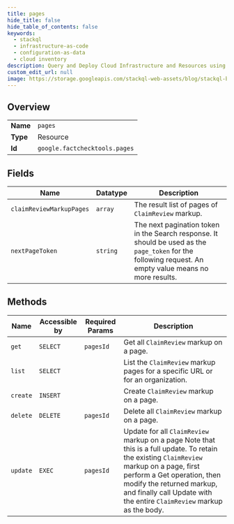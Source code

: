 ```yaml
---
title: pages
hide_title: false
hide_table_of_contents: false
keywords:
  - stackql
  - infrastructure-as-code
  - configuration-as-data
  - cloud inventory
description: Query and Deploy Cloud Infrastructure and Resources using SQL
custom_edit_url: null
image: https://storage.googleapis.com/stackql-web-assets/blog/stackql-blog-post-featured-image.png
---
```

  
    

## Overview
<table><tbody>
<tr><td><b>Name</b></td><td><code>pages</code></td></tr>
<tr><td><b>Type</b></td><td>Resource</td></tr>
<tr><td><b>Id</b></td><td><code>google.factchecktools.pages</code></td></tr>
</tbody></table>

## Fields
| Name | Datatype | Description |
| ---- | -------- | ----------- |
| `claimReviewMarkupPages` | `array` | The result list of pages of `ClaimReview` markup. |
| `nextPageToken` | `string` | The next pagination token in the Search response. It should be used as the `page_token` for the following request. An empty value means no more results. |
## Methods
| Name | Accessible by | Required Params | Description |
| ---- | ------------- | --------------- | ----------- |
| `get` | `SELECT` | `pagesId` | Get all `ClaimReview` markup on a page. |
| `list` | `SELECT` |  | List the `ClaimReview` markup pages for a specific URL or for an organization. |
| `create` | `INSERT` |  | Create `ClaimReview` markup on a page. |
| `delete` | `DELETE` | `pagesId` | Delete all `ClaimReview` markup on a page. |
| `update` | `EXEC` | `pagesId` | Update for all `ClaimReview` markup on a page Note that this is a full update. To retain the existing `ClaimReview` markup on a page, first perform a Get operation, then modify the returned markup, and finally call Update with the entire `ClaimReview` markup as the body. |
